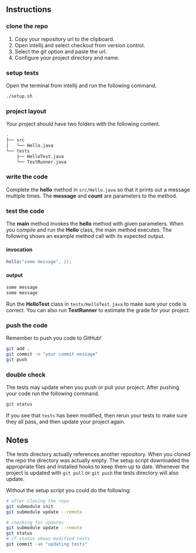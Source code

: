 ## Instructions

### clone the repo
1. Copy your repository url to the clipboard.
2. Open intellij and select checkout from version control.
3. Select the git option and paste the url.
4. Configure your project directory and name.

### setup tests
Open the terminal from intellij and run the following command.
``` sh
./setup.sh
```

### project layout
Your project should have two folders with the following content.
``` sh
.
├── src
│   └── Hello.java
└── tests
    ├── HelloTest.java
    └── TestRunner.java
```

### write the code
Complete the __hello__ method in ```src/Hello.java``` so that it prints out a message multiple times.
The __message__ and __count__ are parameters to the method.

### test the code
The __main__ method invokes the __hello__ method with given parameters.
When you compile and run the __Hello__ class, the main method executes.
The following shows an example method call with its expected output.

#### invocation
``` java
hello("some message", 2);
```

#### output
``` sh
some message
some message
```

Run the __HelloTest__ class in ```tests/HelloTest.java``` to make sure your code is correct.
You can also run __TestRunner__ to estimate the grade for your project.

### push the code
Remember to push you code to GitHub!
``` sh
git add .
git commit -m "your commit message"
git push
````

### double check
The tests may update when you push or pull your project. After pushing your code run the following command.
``` sh
git status
```
If you see that ```tests``` has been modified, then rerun your tests to make sure they all pass, and then update your project again.

## Notes
The tests directory actually references another repository. When you cloned the repo the directory was actually empty.
The setup script downloaded the appropriate files and installed hooks to keep them up to date. Whenever the project is updated with ```git pull``` or ```git push``` the tests directory will also update.

Without the setup script you could do the following:
``` sh
# after cloning the repo
git submodule init
git submodule update --remote
```

``` sh
# checking for updates
git submodule update --remote
git status
# if status shows modified tests
git commit -am "updating tests"
```
